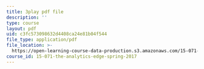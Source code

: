 ```yaml
---
title: 3play pdf file
description: ''
type: course
layout: pdf
uid: c3fc573098632d4408ca24e81b04f544
file_type: application/pdf
file_location: >-
  https://open-learning-course-data-production.s3.amazonaws.com/15-071-the-analytics-edge-spring-2017/c3fc573098632d4408ca24e81b04f544_AlDhA-NY5IA.pdf
course_id: 15-071-the-analytics-edge-spring-2017
---
```

